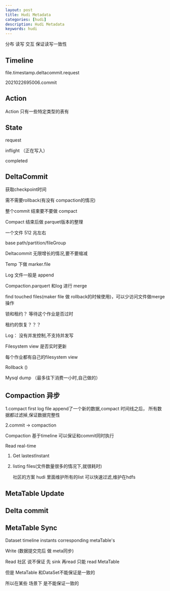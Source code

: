 ```yaml
---
layout: post
title: Hudi Metadata
categories: [hudi]
description: Hudi Metadata
keywords: hudi
---
```

分布 读写 交互 保证读写一致性

## Timeline

file.timestamp.deltacommit.request

2021022695006.commit



## Action 

Action 只有一些特定类型的表有 

## State

request

inflight （正在写入）

completed



## DeltaCommit



获取checkpoint时间



需不需要rollback(有没有 compaction的情况)

整个commit 结束要不要做 compact

Compact 结束后做 parquet版本的整理 



一个文件 512 兆左右

base path/partition/fileGroup

Deltacommit 无限增长的情况,要不要缩减



Temp 下做 marker.file

Log 文件一般是 append

Compaction.parquert 和log 进行 merge

find touched files(maker file 做 rollback的时候使用)，可以少访问文件做merge操作

锁和租约？ 等待这个作业是否过时

租约的恢复？？？



Log：  没有并发控制,不支持并发写



Filesystem view 是否实时更新

每个作业都有自己的filesystem view

Rollback ()

Mysql dump （最多往下消费一小时,自己做的）

## Compaction 异步

1.compact first log file append了一个新的数据,compact 时间线之后， 所有数据都过滤掉,保证数据完整性

2.commit -> compaction

Compaction 基于timeline 可以保证和commit同时执行

Read real-time

1. Get lastestInstant

2. listing files(文件数量很多的情况下,就很耗时)

   社区的方案 hudi 里面维护所有的list 可以快速过滤,维护在hdfs

## MetaTable Update

## Delta commit

## MetaTable Sync

Dataset timeline instants corresponding metaTable's

Write (数据提交完后 做 meta同步)

Read 社区 说不保证 先 sink 再read 只能 read MetaTable

但是 MetaTable 和DataSet不能保证是一致的

所以在某些 场景下 是不能保证一致的













